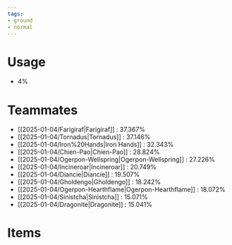 ```yaml
---
tags:
- ground
- normal
---
```

# Usage
- 4%
# Teammates
- [[2025-01-04/Farigiraf|Farigiraf]] : 37.367%
- [[2025-01-04/Tornadus|Tornadus]] : 37.146%
- [[2025-01-04/Iron%20Hands|Iron Hands]] : 32.343%
- [[2025-01-04/Chien-Pao|Chien-Pao]] : 28.824%
- [[2025-01-04/Ogerpon-Wellspring|Ogerpon-Wellspring]] : 27.226%
- [[2025-01-04/Incineroar|Incineroar]] : 20.749%
- [[2025-01-04/Diancie|Diancie]] : 19.507%
- [[2025-01-04/Gholdengo|Gholdengo]] : 18.242%
- [[2025-01-04/Ogerpon-Hearthflame|Ogerpon-Hearthflame]] : 18.072%
- [[2025-01-04/Sinistcha|Sinistcha]] : 15.071%
- [[2025-01-04/Dragonite|Dragonite]] : 15.041%
# Items
